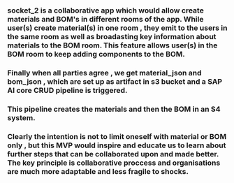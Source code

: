 ### socket_2 is a collaborative app which would allow create materials  and BOM's in different rooms of the app. While user(s) create material(s) in one room , they emit to the users in the same room as well as  broadasting key information about materials to the BOM room. This feature allows user(s) in the BOM room to keep adding components to the BOM.
### Finally when all parties agree , we get material_json and bom_json , which are set up as artifact in s3 bucket and a SAP AI core CRUD pipeline is triggered.
### This pipeline creates the materials and then the BOM in an S4 system.

### Clearly the intention is not to limit oneself with material or BOM only , but this MVP would inspire and educate us to learn about further steps that can be collaborated upon and made better. The key principle is collaborative proccess and organisations are much more adaptable and less fragile to shocks. 
